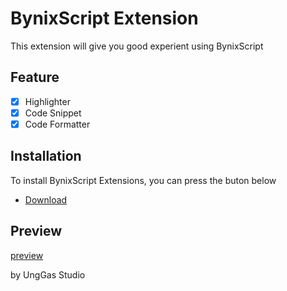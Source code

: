 # BynixScript Extension
This extension will give you good experient using BynixScript
## Feature
- [x] Highlighter
- [x] Code Snippet
- [x] Code Formatter
## Installation
To install BynixScript Extensions, you can press the buton below
- [Download](https://marketplace.visualstudio.com/item?itemName=UngGasStudio.BynixScript-Extension)
## Preview
[preview](preview.mp4)

by UngGas Studio